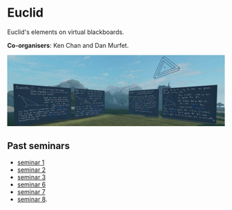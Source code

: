 # Euclid

Euclid's elements on virtual blackboards.

**Co-organisers**: Ken Chan and Dan Murfet.

![banner](seminar-euclid.png)

## Past seminars

* [seminar 1](https://youtu.be/9U73KputtOU)
* [seminar 2](https://youtu.be/VO6QPT8Ubcc)
* [seminar 3](https://youtu.be/4yLm7Wcj6zg)
* [seminar 6](https://youtu.be/8P5Q-YdPBB0)
* [seminar 7](https://youtu.be/J3NUps3RjWU)
* [seminar 8](https://youtu.be/YGeSrBkxIoc).
